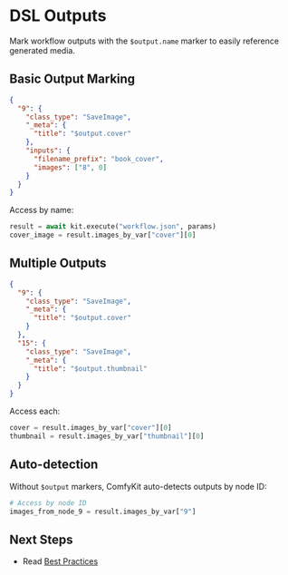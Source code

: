 # DSL Outputs

Mark workflow outputs with the `$output.name` marker to easily reference generated media.

## Basic Output Marking

```json
{
  "9": {
    "class_type": "SaveImage",
    "_meta": {
      "title": "$output.cover"
    },
    "inputs": {
      "filename_prefix": "book_cover",
      "images": ["8", 0]
    }
  }
}
```

Access by name:
```python
result = await kit.execute("workflow.json", params)
cover_image = result.images_by_var["cover"][0]
```

## Multiple Outputs

```json
{
  "9": {
    "class_type": "SaveImage",
    "_meta": {
      "title": "$output.cover"
    }
  },
  "15": {
    "class_type": "SaveImage",
    "_meta": {
      "title": "$output.thumbnail"
    }
  }
}
```

Access each:
```python
cover = result.images_by_var["cover"][0]
thumbnail = result.images_by_var["thumbnail"][0]
```

## Auto-detection

Without `$output` markers, ComfyKit auto-detects outputs by node ID:

```python
# Access by node ID
images_from_node_9 = result.images_by_var["9"]
```

## Next Steps

- Read [Best Practices](best-practices.md)

